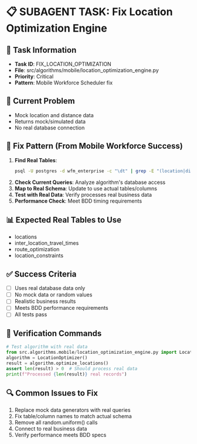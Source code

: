 # 📋 SUBAGENT TASK: Fix Location Optimization Engine

## 🎯 Task Information
- **Task ID**: FIX_LOCATION_OPTIMIZATION
- **File**: src/algorithms/mobile/location_optimization_engine.py
- **Priority**: Critical
- **Pattern**: Mobile Workforce Scheduler fix

## 🚨 Current Problem
- Mock location and distance data
- Returns mock/simulated data
- No real database connection

## 🔧 Fix Pattern (From Mobile Workforce Success)
1. **Find Real Tables**: 
   ```bash
   psql -U postgres -d wfm_enterprise -c "\dt" | grep -E "(location|distance|travel|route)"
   ```
2. **Check Current Queries**: Analyze algorithm's database access
3. **Map to Real Schema**: Update to use actual tables/columns
4. **Test with Real Data**: Verify processes real business data
5. **Performance Check**: Meet BDD timing requirements

## 📊 Expected Real Tables to Use
- locations
- inter_location_travel_times
- route_optimization
- location_constraints

## ✅ Success Criteria
- [ ] Uses real database data only
- [ ] No mock data or random values
- [ ] Realistic business results
- [ ] Meets BDD performance requirements
- [ ] All tests pass

## 🧪 Verification Commands
```python
# Test algorithm with real data
from src.algorithms.mobile/location_optimization_engine.py import LocationOptimizer
algorithm = LocationOptimizer()
result = algorithm.optimize_locations()
assert len(result) > 0  # Should process real data
print(f"Processed {len(result)} real records")
```

## 🔍 Common Issues to Fix
1. Replace mock data generators with real queries
2. Fix table/column names to match actual schema
3. Remove all random.uniform() calls
4. Connect to real business data
5. Verify performance meets BDD specs
